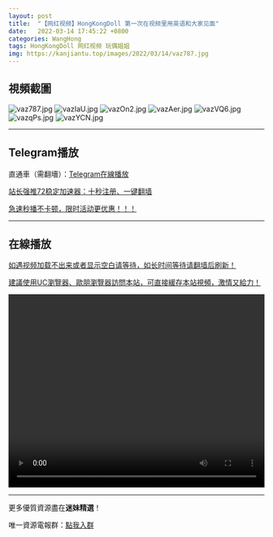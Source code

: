 ```yaml
---
layout: post
title:  "【网红视频】HongKongDoll 第一次在视频里用英语和大家见面"
date:   2022-03-14 17:45:22 +0800
categories: WangHong
tags: HongKongDoll 网红视频 玩偶姐姐
img: https://kanjiantu.top/images/2022/03/14/vaz787.jpg
---
```



## 視頻截圖

![vaz787.jpg](https://kanjiantu.top/images/2022/03/14/vaz787.jpg)
![vazIaU.jpg](https://kanjiantu.top/images/2022/03/14/vazIaU.jpg)
![vazOn2.jpg](https://kanjiantu.top/images/2022/03/14/vazOn2.jpg)
![vazAer.jpg](https://kanjiantu.top/images/2022/03/14/vazAer.jpg)
![vazVQ6.jpg](https://kanjiantu.top/images/2022/03/14/vazVQ6.jpg)
![vazqPs.jpg](https://kanjiantu.top/images/2022/03/14/vazqPs.jpg)
![vazYCN.jpg](https://kanjiantu.top/images/2022/03/14/vazYCN.jpg)

* * *
## Telegram播放

直通車（需翻墻）：[Telegram在線播放](https://t.me/mimeijingxuan/36)

<u>站长强推72稳定加速器：[十秒注册、一键翻墙](https://72vpn.xyz/#/register?code=mimei) </u>


<u>急速秒播不卡顿，限时活动更优惠！！！</u>
* * *
## 在線播放
<u>如遇视频加载不出来或者显示空白请等待，如长时间等待请翻墙后刷新！</u>

<u>建議使用UC瀏覽器、歐朋瀏覽器訪問本站，可直接緩存本站視頻，激情又給力！</u>
<center><video src="https://cdn.publer.io/uploads/videos/62473ffadb2797343b249c57/8dde17056dcbea23451c7dcd17dad45d.mp4" width="100%" height="380px" controls="controls"></video></center>


* * *
更多優質資源盡在**迷妹精選**！

唯一資源電報群：[點我入群](https://t.me/mimeijingxuan)


